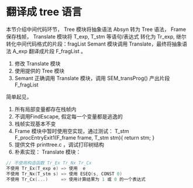 # 翻译成 tree 语言

本节介绍中间代码环节，
Tree 模块将抽象语法 Absyn 转为 Tree 语法，
Frame 保存栈帧， 
Translate 模块将 T_exp, T_stm 等语句/表达式 转化为 Tr_exp, 继尔转化中间代码格式的片段：fragList
Semant 模块调用 Translate，最终将抽象语法 A_exp 翻译成片段 F_fragList 。

1) 修改 Translate 模块
2) 使用提供的 Tree 模块
3) Semant 正确调用 Translate 模块，调用 SEM_transProg() 产出片段 F_fragList

简单起见，
1) 所有局部变量都存在栈帧内
2) 不调用FindEscape, 假定每一个变量都是逃逸的
3) 栈帧实现基本不变
4) Frame 模块中暂时使用空实现，通过测试：
    T_stm F_procEntryExit1(F_frame frame, T_stm stm){
        return stm;
    }
5) 提供文件 printtree.c ，调试打印树结构
6) 朴素实现： Translate 模块：
```c
// 不使用构造函数 Tr_Ex Tr_Nx Tr_Cx
不使用 Tr_Ex(T_exp e) => 使用  e
不使用 Tr_Nx(T_stm s) => 使用 ESEQ(s, CONST 0)
不使用 Tr_Cx(...)     => 使用计算结果为 1 或 0 的一个表达式
```

